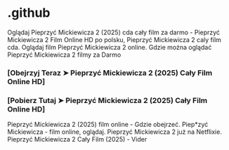 # .github

Oglądaj Pieprzyć Mickiewicza 2 (2025) cda cały film za darmo - Pieprzyć Mickiewicza 2 Film Online HD po polsku, Pieprzyć Mickiewicza 2 caly film cda. Oglądaj film Pieprzyć Mickiewicza 2 online. Gdzie można oglądać Pieprzyć Mickiewicza 2 filmy za Darmo

### [Obejrzyj Teraz ➤ Pieprzyć Mickiewicza 2 (2025) Cały Film Online HD]

### [Pobierz Tutaj ➤ Pieprzyć Mickiewicza 2 (2025) Cały Film Online HD]

Pieprzyć Mickiewicza 2 (2025) film online - Gdzie obejrzeć. Piep*zyć Mickiewicza - film online, oglądaj. Pieprzyć Mickiewicza 2 już na Netflixie. Pieprzyć Mickiewicza 2 Cały Film (2025) - Vider
